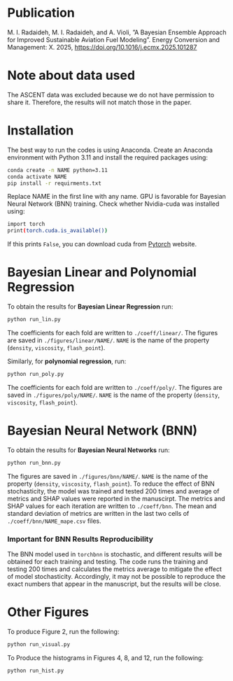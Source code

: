 # Publication
M. I. Radaideh, M. I. Radaideh, and A. Violi, ”A Bayesian Ensemble Approach for Improved Sustainable Aviation Fuel Modeling”. Energy Conversion and Management: X. 2025, https://doi.org/10.1016/j.ecmx.2025.101287 

# Note about data used
The ASCENT data was excluded because we do not have permission to share it. Therefore, the results will not match those in the paper.  

# Installation 
The best way to run the codes is using Anaconda. Create an Anaconda environment with Python 3.11 and install the required packages using:
```bash  
conda create -n NAME python=3.11
conda activate NAME
pip install -r requirments.txt
```
Replace NAME in the first line with any name. GPU is favorable for Bayesian Neural Network (BNN) training. Check whether Nvidia-cuda was installed using: 
```bash
import torch
print(torch.cuda.is_available())
```
If this prints ```False```, you can download cuda from [Pytorch](https://pytorch.org/get-started/locally/) website.

# Bayesian Linear and Polynomial Regression
To obtain the results for **Bayesian Linear Regression** run: 
```bash
python run_lin.py
```
The coefficients for each fold are written to ```./coeff/linear/```. The figures are saved in ```./figures/linear/NAME/```. ```NAME``` is the name of the property (```density```, ```viscosity```, ```flash_point```). 

Similarly, for **polynomial regression**, run: 
```bash
python run_poly.py
```
The coefficients for each fold are written to ```./coeff/poly/```. The figures are saved in ```./figures/poly/NAME/```. ```NAME``` is the name of the property (```density```, ```viscosity```, ```flash_point```). 

# Bayesian Neural Network (BNN)
To obtain the results for **Bayesian Neural Networks** run: 
```bash
python run_bnn.py
```
The figures are saved in ```./figures/bnn/NAME/```. ```NAME``` is the name of the property (```density```, ```viscosity```, ```flash_point```). To reduce the effect of BNN stochasticity, the model was trained and tested 200 times and average of metrics and SHAP values were reported in the manuscirpt. The metrics and SHAP values for each iteration are written to ```./coeff/bnn```. The mean and standard deviation of metrics are written in the last two cells of ```./coeff/bnn/NAME_mape.csv``` files.  

### Important for BNN Results Reproducibility 
The BNN model used in ```torchbnn``` is stochastic, and different results will be obtained for each training and testing. The code runs the training and testing 200 times and calculates the metrics average to mitigate the effect of model stochasticity. Accordingly, it may not be possible to reproduce the exact numbers that appear in the manuscript, but the results will be close. 

# Other Figures
To produce Figure 2, run the following:
```bash
python run_visual.py
```
To Produce the histograms in Figures 4, 8, and 12, run the following: 
```bash
python run_hist.py
```
